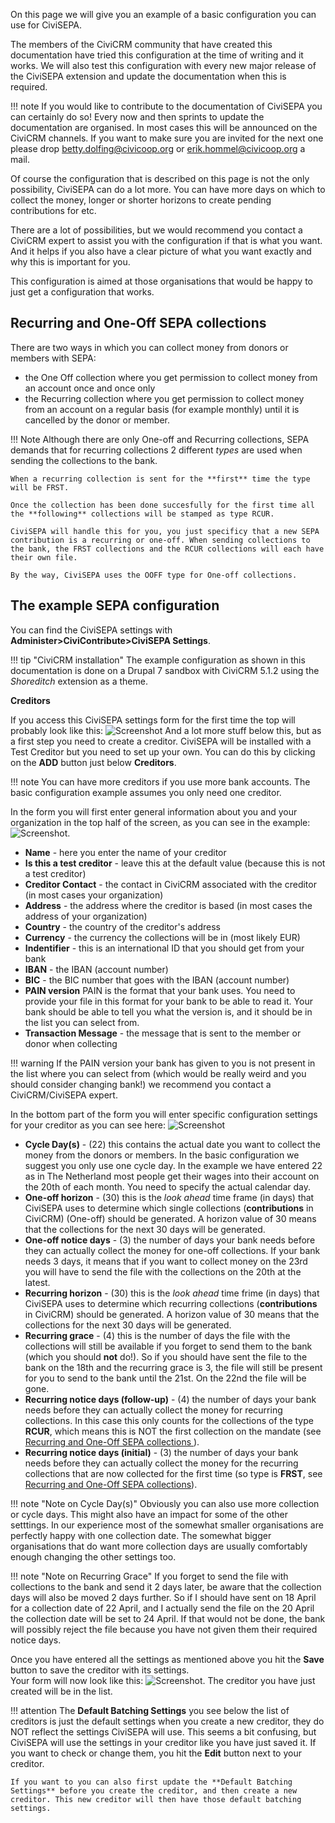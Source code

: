 On this page we will give you an example of a basic configuration you can use for CiviSEPA.

The members of the CiviCRM community that have created this documentation have tried this configuration at the time of writing and it works. We will also test this configuration with every new major release of the CiviSEPA extension and update the documentation when this is required.

!!! note
    If you would like to contribute to the documentation of CiviSEPA you can certainly do so! Every  now and then sprints to update the documentation are organised. In most cases this will be announced on the CiviCRM channels. If you want to make sure you are invited for the next one please drop [betty.dolfing@civicoop.org](mailto:betty.dolfing@civicoop.org) or [erik.hommel@civicoop.org](mailto:erik.hommel@civicoop.org) a mail.
    
Of course the configuration that is described on this page is not the only possibility, CiviSEPA can do a lot more. 
You can have more days on which to collect the money, longer or shorter horizons to create pending contributions for etc. 

There are a lot of possibilities, but we would recommend you contact a CiviCRM expert to assist you with the configuration if that is what you want.
And it helps if you also have a clear picture of what you want exactly and why this is important for you.

This configuration is aimed at those organisations that would be happy to just get a configuration that works.

## Recurring and One-Off SEPA collections
There are two ways in which you can collect money from donors or members with SEPA:

* the One Off collection where you get permission to collect money from an account once and once only
* the Recurring collection where you get permission to collect money from an account on a regular basis (for example monthly) until it is cancelled by the donor or member. 

!!! Note
    Although there are only One-off and Recurring collections, SEPA demands that for recurring collections 2 different _types_ are used when sending the collections to the bank. 
    
    When a recurring collection is sent for the **first** time the type will be FRST.
    
    Once the collection has been done succesfully for the first time all the **following** collections will be stamped as type RCUR. 
    
    CiviSEPA will handle this for you, you just specificy that a new SEPA contribution is a recurring or one-off. When sending collections to the bank, the FRST collections and the RCUR collections will each have their own file.
    
    By the way, CiviSEPA uses the OOFF type for One-off collections.
    
## The example SEPA configuration
You can find the CiviSEPA settings with **Administer>CiviContribute>CiviSEPA Settings**.

!!! tip "CiviCRM installation"
    The example configuration as shown in this documentation is done on a Drupal 7 sandbox with CiviCRM 5.1.2 using the _Shoreditch_ extension as a theme.

**Creditors**

If you access this CiviSEPA settings form for the first time the top will probably look like this: ![Screenshot](img/create-creditor.png)
And a lot more stuff below this, but as a first step you need to create a creditor. CiviSEPA will be installed with a Test Creditor but you need to set up your own.
You can do this by clicking on the **ADD** button just below **Creditors**.

!!! note
    You can have more creditors if you use more bank accounts. The basic configuration example assumes you only need one creditor.

In the form you will first enter general information about you and your organization in the top half of the screen, as you can see in the example: ![Screenshot](img/add-creditor-first-part.png).
 
* **Name** - here you enter the name of your creditor
* **Is this a test creditor** - leave this at the default value (because this is not a test creditor)
* **Creditor Contact** - the contact in CiviCRM associated with the creditor (in most cases your organization)
* **Address** - the address where the creditor is based (in most cases the address of your organization)
* **Country** - the country of the creditor's address
* **Currency** - the currency the collections will be in (most likely EUR)
* **Indentifier** - this is an international ID that you should get from your bank 
* **IBAN** - the IBAN (account number)
* **BIC** - the BIC number that goes with the IBAN (account number)
* **PAIN version** PAIN is the format that your bank uses. You need to provide your file in this format for your bank to be able to read it. Your bank should be able to tell you what the version is, and it should be in the list you can select from.
* **Transaction Message** - the message that is sent to the member or donor when collecting

!!! warning
    If the PAIN version your bank has given to you is not present in the list where you can select from (which would be really weird and you should consider changing bank!) we recommend you contact a CiviCRM/CiviSEPA expert.
    
In the bottom part of the form you will enter specific configuration settings for your creditor as you can see here: ![Screenshot](img/add-creditor-second-part.png)

* **Cycle Day(s)** - (22) this contains the actual date you want to collect the money from the donors or members. In the basic configuration we suggest you only use one cycle day. In the example we have entered 22 as in The Netherland most people get their wages into their account on the 20th of each month. You need to specify the actual calendar day.
* **One-off horizon** - (30) this is the _look ahead_ time frame (in days) that CiviSEPA uses to determine which single collections (**contributions** in CiviCRM) (One-off) should be generated. A horizon value of 30 means that the collections for the next 30 days will be generated.
* **One-off notice days** - (3) the number of days your bank needs before they can actually collect the money for one-off collections. If your bank needs 3 days, it means that if you want to collect money on the 23rd you will have to send the file with the collections on the 20th at the latest.
* **Recurring horizon** - (30) this is the _look ahead_ time frime (in days) that CiviSEPA uses to determine which recurring collections (**contributions** in CiviCRM) should be generated. A horizon value of 30 means that the collections for the next 30 days will be generated.
* **Recurring grace** - (4) this is the number of days the file with the collections will still be available if you forget to send them to the bank (which you should **not** do!). So if you should have sent the file to the bank on the 18th and the recurring grace is 3, the file will still be present for you to send to the bank until the 21st. On the 22nd the file will be gone.
* **Recurring notice days (follow-up)** - (4) the number of days your bank needs before they can actually collect the money for recurring collections. In this case this only counts for the collections of the type **RCUR**, which means this is NOT the first collection on the mandate (see [Recurring and One-Off SEPA collections
](#recurring-and-one-off-sepa-collections)).
* **Recurring notice days (initial)** - (3) the number of days your bank needs before they can actually collect the money for the recurring collections that are now collected for the first time (so type is **FRST**, see [Recurring and One-Off SEPA collections](#recurring-and-one-off-sepa-collections)).

!!! note "Note on Cycle Day(s)"
    Obviously you can also use more collection or cycle days. This might also have an impact for some of the other setttings.
    In our experience most of the somewhat smaller organisations are perfectly happy with one collection date. The somewhat bigger organisations that do want more collection days are usually comfortably enough changing the other settings too.
    
!!! note "Note on Recurring Grace"
    If you forget to send the file with collections to the bank and send it 2 days later, be aware that the collection days will also be moved 2 days further. 
    So if I should have sent on 18 April for a collection date of 22 April, and I actually send the file on the 20 April the collection date will be set to 24 April. If that would not be done, the bank will possibly reject the file because you have not given them their required notice days. 

Once you have entered all the settings as mentioned above you hit the **Save** button to save the creditor with its settings.                                                                                                                                                                                                                                                               
Your form will now look like this: ![Screenshot](img/saved-creditor.png). The creditor you have just created will be in the list.                                                                                                                                                                                                                                                          
                                                                                                                                                                                                                                                                                                                                                                                            
!!! attention
    The **Default Batching Settings** you see below the list of creditors is just the default settings when you create a new creditor, they do NOT reflect the settings CiviSEPA will use. This seems a bit confusing, but CiviSEPA will use the settings in your creditor like you have just saved it. If you want to check or change them, you hit the **Edit** button next to your creditor.
    
    If you want to you can also first update the **Default Batching Settings** before you create the creditor, and then create a new creditor. This new creditor will then have those default batching settings. 